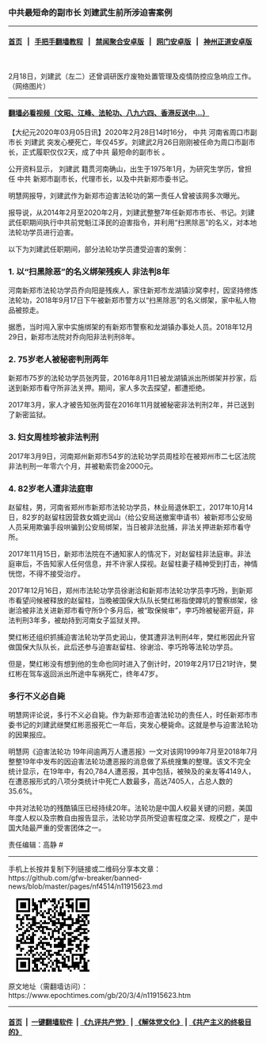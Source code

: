 ### 中共最短命的副市长 刘建武生前所涉迫害案例
------------------------

#### [首页](https://github.com/gfw-breaker/banned-news/blob/master/README.md) &nbsp;&nbsp;|&nbsp;&nbsp; [手把手翻墙教程](https://github.com/gfw-breaker/guides/wiki) &nbsp;&nbsp;|&nbsp;&nbsp; [禁闻聚合安卓版](https://github.com/gfw-breaker/bn-android) &nbsp;&nbsp;|&nbsp;&nbsp; [网门安卓版](https://github.com/oGate2/oGate) &nbsp;&nbsp;|&nbsp;&nbsp; [神州正道安卓版](https://github.com/SzzdOgate/update) 



<div><img alt="" class="aligncenter wp-post-image" src="https://i.epochtimes.com/assets/uploads/2020/03/Untitled-17-600x400.jpg"/>
<div class="red16 caption">
 <p>
  2月18日，刘建武（左二）还曾调研医疗废物处置管理及疫情防控应急响应工作。（网络图片）
 </p>
</div>
</div><hr/>

#### [翻墙必看视频（文昭、江峰、法轮功、八九六四、香港反送中...）](https://github.com/gfw-breaker/banned-news/blob/master/pages/link3.md)

<div><p>
 【大纪元2020年03月05日讯】2020年2月28日14时16分，
 <ok href="https://www.epochtimes.com/gb/tag/%E4%B8%AD%E5%85%B1.html">
  中共
 </ok>
 河南省周口市副市长
 <ok href="https://www.epochtimes.com/gb/tag/%E5%88%98%E5%BB%BA%E6%AD%A6.html">
  刘建武
 </ok>
 突发心梗死亡，年仅45岁。刘建武2月26日刚刚被任命为周口市副市长，正式履职仅仅2天，成了中共
 <ok href="https://www.epochtimes.com/gb/tag/%E6%9C%80%E7%9F%AD%E5%91%BD%E7%9A%84%E5%89%AF%E5%B8%82%E9%95%BF.html">
  最短命的副市长
 </ok>
 。
</p>
<p>
 公开资料显示，
 <ok href="https://www.epochtimes.com/gb/tag/%E5%88%98%E5%BB%BA%E6%AD%A6.html">
  刘建武
 </ok>
 籍贯河南确山，出生于1975年1月，为研究生学历，曾担任
 <ok href="https://www.epochtimes.com/gb/tag/%E4%B8%AD%E5%85%B1.html">
  中共
 </ok>
 新郑市副市长，代理市长，以及中共新郑市委书记。
</p>
<p>
 明慧网报导，刘建武作为新郑市迫害法轮功的第一责任人曾被该网多次曝光。
</p>
<p>
 报导说，从2014年2月至2020年2月，刘建武整整7年任新郑市市长、书记。刘建武任职期间执行中共前党魁江泽民的迫害指令，并利用“扫黑除恶”的名义，对本地法轮功学员进行迫害。
</p>
<p>
 以下为刘建武任职期间，部分法轮功学员遭受迫害的案例：
</p>
<h3>
 1. 以“扫黑除恶”的名义绑架残疾人 非法判8年
</h3>
<p>
 河南新郑市法轮功学员乔向阳是残疾人，家住新郑市龙湖镇沙窝李村，因坚持修炼法轮功，2018年9月17日下午被新郑市警方以“扫黑除恶”的名义绑架，家中私人物品被掠走。
</p>
<p>
 据悉，当时闯入家中实施绑架的有新郑市警察和龙湖镇办事处人员。2018年12月29日，新郑市法院对乔向阳非法判刑8年。
</p>
<h3>
 2. 75岁老人被秘密判刑两年
</h3>
<p>
 新郑市75岁的法轮功学员张丙营，2016年8月11日被龙湖镇派出所绑架并抄家，后送到新郑市看守所非法关押。期间，家人多次去探望，都遭拒绝。
</p>
<p>
 2017年3月，家人才被告知张丙营在2016年11月就被秘密非法判刑2年，并已送到了新密监狱。
</p>
<h3>
 3. 妇女周桂珍被非法判刑
</h3>
<p>
 2017年3月9日，河南郑州新郑市54岁的法轮功学员周桂珍在被郑州市二七区法院非法判刑一年零六个月，并被勒索罚金2000元。
</p>
<h3>
 4. 82岁老人遭非法庭审
</h3>
<p>
 赵留柱，男，河南省郑州市新郑市法轮功学员，林业局退休职工，2017年10月14日，82岁的赵留柱因营救女婿史润山（给公安局送撤案申请书）被新郑市公安局人员采用欺骗手段哄骗到公安局绑架，当日被非法批捕，非法关押进新郑市看守所。
</p>
<p>
 2017年11月15日，新郑市法院在不通知家人的情况下，对赵留柱非法庭审。非法庭审后，不告知家人任何信息，并不许家人探视。赵留柱妻子精神受到打击，神情恍惚，不得不接受治疗。
</p>
<p>
 2017年12月16日，郑州市法轮功学员徐谢洽和新郑市法轮功学员李巧玲，到新郑市看望问候被释放的赵留柱，当晚被国保大队队长樊红彬指使蹲坑的警察绑架，徐谢洽被非法关进新郑市看守所9个多月后，被“取保候审”，李巧玲被秘密开庭，非法判刑3年多，被劫持到河南女子监狱关押。
</p>
<p>
 樊红彬还组织抓捕迫害法轮功学员史润山，使其遭非法判刑4年，樊红彬因此升官做国保大队队长，此后还参与迫害赵留柱、徐谢洽、李巧玲等法轮功学员。
</p>
<p>
 但是，樊红彬没有想到他的生命也同时进入了倒计时，2019年2月17日21时许，樊红彬在驾车返回派出所途中车祸死亡，终年47岁。
</p>
<h3>
 多行不义必自毙
</h3>
<p>
 明慧网评论说，多行不义必自毙。作为新郑市迫害法轮功的责任人，时任新郑市市委书记的刘建武继樊红彬恶报死亡一年后，突发心梗毙命。这就是参与迫害法轮功的因果报应。
</p>
<p>
 明慧网《迫害法轮功 19年间逾两万人遭恶报》一文对该网1999年7月至2018年7月整整19年中发布的因迫害法轮功遭恶报的消息做了系统搜集的整理。该文不完全统计显示，在19年中，有20,784人遭恶报，其中包括，被殃及的亲友等4149人，在遭恶报形式的八项分类统计中死亡人数最多，高达7405人，占总人数的35.6%。
</p>
<p>
 中共对法轮功的残酷镇压已经持续20年。法轮功是中国人权最关键的问题，美国年度人权以及宗教自由报告显示，法轮功学员所受迫害程度之深、规模之广，是中国大陆最严重的受害团体之一。
</p>
<p>
 责任编辑：高静 #
</p>
</div>
<hr/>
手机上长按并复制下列链接或二维码分享本文章：<br/>
https://github.com/gfw-breaker/banned-news/blob/master/pages/nf4514/n11915623.md <br/>
<a href='https://github.com/gfw-breaker/banned-news/blob/master/pages/nf4514/n11915623.md'><img src='https://github.com/gfw-breaker/banned-news/blob/master/pages/nf4514/n11915623.md.png'/></a> <br/>
原文地址（需翻墙访问）：https://www.epochtimes.com/gb/20/3/4/n11915623.htm


------------------------
#### [首页](https://github.com/gfw-breaker/banned-news/blob/master/README.md) &nbsp;|&nbsp; [一键翻墙软件](https://github.com/gfw-breaker/nogfw/blob/master/README.md) &nbsp;| [《九评共产党》](https://github.com/gfw-breaker/9ping.md/blob/master/README.md#九评之一评共产党是什么) | [《解体党文化》](https://github.com/gfw-breaker/jtdwh.md/blob/master/README.md) | [《共产主义的终极目的》](https://github.com/gfw-breaker/gczydzjmd.md/blob/master/README.md)


<img src='http://gfw-breaker.win/banned-news/pages/nf4514/n11915623.md' width='0px' height='0px'/>